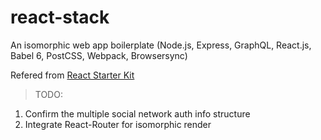 # react-stack
An isomorphic web app boilerplate (Node.js, Express, GraphQL, React.js, Babel 6, PostCSS, Webpack, Browsersync)

Refered from  [React Starter Kit](https://www.reactstarterkit.com)
> TODO:
1. Confirm the multiple social network auth info structure
2. Integrate React-Router for isomorphic render
 
